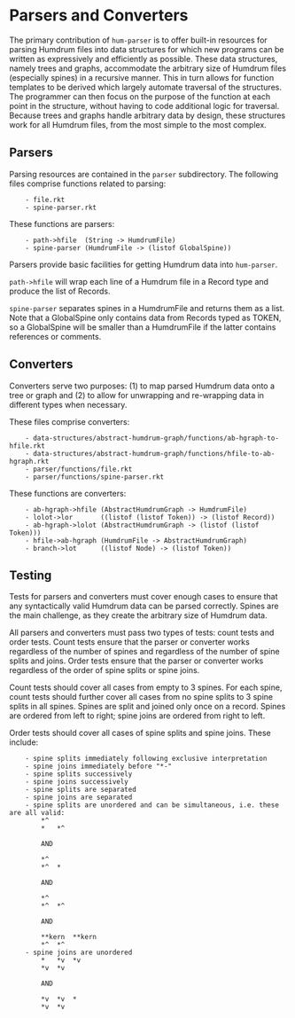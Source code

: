 # Parsers and Converters
The primary contribution of `hum-parser` is to offer built-in resources for
parsing Humdrum files into data structures for which new programs can be
written as expressively and efficiently as possible. These data structures,
namely trees and graphs, accommodate the arbitrary size of Humdrum files
(especially spines) in a recursive manner. This in turn allows for function
templates to be derived which largely automate traversal of the structures.
The programmer can then focus on the purpose of the function at each point
in the structure, without having to code additional logic for traversal.
Because trees and graphs handle arbitrary data by design, these structures
work for all Humdrum files, from the most simple to the most complex.

## Parsers
Parsing resources are contained in the `parser` subdirectory. The following
files comprise functions related to parsing:
```
	- file.rkt
	- spine-parser.rkt
```
These functions are parsers:
```
	- path->hfile  (String -> HumdrumFile)
	- spine-parser (HumdrumFile -> (listof GlobalSpine))
```
Parsers provide basic facilities for getting Humdrum data into `hum-parser`.

`path->hfile` will wrap each line of a Humdrum file in a Record type and produce
the list of Records.

`spine-parser` separates spines in a HumdrumFile and returns them as a list.
Note that a GlobalSpine only contains data from Records typed as TOKEN, so a
GlobalSpine will be smaller than a HumdrumFile if the latter contains references
or comments.

## Converters
Converters serve two purposes: (1) to map parsed Humdrum data onto a tree or
graph and (2) to allow for unwrapping and re-wrapping data in different types
when necessary.

These files comprise converters:
```
	- data-structures/abstract-humdrum-graph/functions/ab-hgraph-to-hfile.rkt
	- data-structures/abstract-humdrum-graph/functions/hfile-to-ab-hgraph.rkt
	- parser/functions/file.rkt
	- parser/functions/spine-parser.rkt
```
These functions are converters:
```
	- ab-hgraph->hfile (AbstractHumdrumGraph -> HumdrumFile)
	- lolot->lor       ((listof (listof Token)) -> (listof Record))
	- ab-hgraph->lolot (AbstractHumdrumGraph -> (listof (listof Token)))
	- hfile->ab-hgraph (HumdrumFile -> AbstractHumdrumGraph)
	- branch->lot      ((listof Node) -> (listof Token))
```

## Testing
Tests for parsers and converters must cover enough cases to ensure that any
syntactically valid Humdrum data can be parsed correctly. Spines are the main
challenge, as they create the arbitrary size of Humdrum data.

All parsers and converters must pass two types of tests: count tests and order
tests. Count tests ensure that the parser or converter works regardless of the
number of spines and regardless of the number of spine splits and joins. Order
tests ensure that the  parser or converter works regardless of the order
of spine splits or spine joins.

Count tests should cover all cases from empty to 3 spines. For each spine, count
tests should further cover all cases from no spine splits to 3 spine splits in
all spines. Spines are split and joined only once on a record. Spines are ordered
from left to right; spine joins are ordered from right to left.

Order tests should cover all cases of spine splits and spine joins. These
include:
```
	- spine splits immediately following exclusive interpretation
	- spine joins immediately before "*-"
	- spine splits successively
	- spine joins successively
	- spine splits are separated
	- spine joins are separated
	- spine splits are unordered and can be simultaneous, i.e. these are all valid:
		*^
		*	*^

		AND

		*^
		*^	*
		
		AND
		
		*^
		*^	*^
		
		AND
		
		**kern	**kern
		*^	*^
	- spine joins are unordered
		*	*v	*v
		*v	*v

		AND

		*v	*v	*
		*v	*v
```
